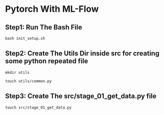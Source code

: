 # Pytorch With ML-Flow

## Step1: Run The Bash File
```
bash init_setup.sh
```

## Step2: Create The Utils Dir inside src for creating some python repeated file
```
mkdir utils
```
```
touch utils/common.py
```

## Step3: Create The src/stage_01_get_data.py file 
```
touch src/stage_01_get_data.py
```
